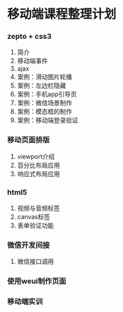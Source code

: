 # 移动端课程整理计划

### zepto + css3
1. 简介
2. 移动端事件
3. ajax
4. 案例：滑动图片轮播
5. 案例：左边栏隐藏
6. 案例：手机app引导页
7. 案例：微信场景制作
8. 案例：模态框的制作
9. 案例：移动端登录验证

### 移动页面排版
1. viewport介绍
2. 百分比布局应用
3. 响应式布局应用

### html5
1. 视频与音频标签
2. canvas标签
3. 表单验证功能

### 微信开发间接
1. 微信接口调用

### 使用weui制作页面

### 移动端实训

